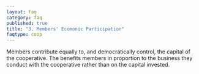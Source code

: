 ```yaml
---
layout: faq
category: faq
published: true
title: "3. Members' Ecomonic Participation"
faqtype: coop
---
```




Members contribute equally to, and democratically control, the capital of the cooperative. The benefits members in proportion to the business they conduct with the cooperative rather than on the capital invested.
